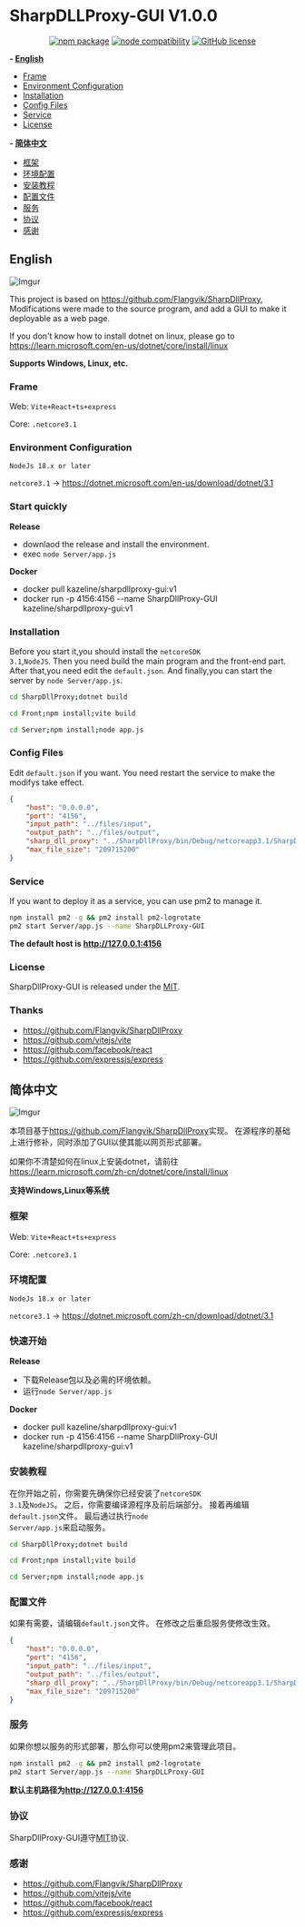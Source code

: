 # SharpDLLProxy-GUI V1.0.0
<p align="center">
    <a href="https://npmjs.com/package/vite"><img src="https://img.shields.io/npm/v/vite.svg" alt="npm package"></a>
    <a href="https://nodejs.org/en/about/previous-releases"><img src="https://img.shields.io/node/v/vite.svg" alt="node compatibility"></a>
    <a href="https://github.com/LingkongSky/SharpDllProxy-GUI/blob/master/LICENSE"><img src="https://img.shields.io/github/license/dotnetcore/WTM.svg" alt="GitHub license"></a>
</p>


 **- [English](#English)**
 - [Frame](###Frame)
 - [Environment Configuration](###Environment-Configuration)
 - [Installation](#Installation)
 - [Config Files](#Config-Files)
 - [Service](#Service)
 - [License](#License)

 **- [简体中文](#简体中文)**
 - [框架](#框架)
 - [环境配置](#环境配置)
 - [安装教程](#安装教程)
 - [配置文件](#配置文件)
 - [服务](#服务)
 - [协议](#协议)
 - [感谢](#感谢)


## English
![Imgur](https://i.imgur.com/eka7PJi.jpg)

This project is based on <https://github.com/Flangvik/SharpDllProxy>,
Modifications were made to the source program, and add a GUI to make it deployable as a web page.

If you don't know how to install dotnet on linux, please go to <https://learn.microsoft.com/en-us/dotnet/core/install/linux>

**Supports Windows, Linux, etc.**

### Frame
Web: <code>Vite+React+ts+express</code>

Core: <code>.netcore3.1</code>

### Environment Configuration
<code>NodeJs 18.x or later</code>

<code>netcore3.1</code> -> <https://dotnet.microsoft.com/en-us/download/dotnet/3.1>

### Start quickly

**Release**
- downlaod the release and install the environment.
- exec <code>node Server/app.js</code>

**Docker**
- docker pull kazeline/sharpdllproxy-gui:v1
- docker run -p 4156:4156 --name SharpDllProxy-GUI kazeline/sharpdllproxy-gui:v1


### Installation

Before you start it,you should install the <code>netcoreSDK 3.1</code>,<code>NodeJS</code>.
Then you need build the main program and the front-end part.
After that,you need edit the <code>default.json</code>.
And finally,you can start the server by <code>node Server/app.js</code>.


```sh
cd SharpDllProxy;dotnet build
```

```sh
cd Front;npm install;vite build
```

```sh
cd Server;npm install;node app.js
```
### Config Files
Edit <code>default.json</code> if you want.
You need restart the service to make the modifys take effect.
```json
{
    "host": "0.0.0.0",
    "port": "4156",
    "input_path": "../files/input",
    "output_path": "../files/output",
    "sharp_dll_proxy": "../SharpDllProxy/bin/Debug/netcoreapp3.1/SharpDllProxy",
    "max_file_size": "209715200"
}
```

### Service
If you want to deploy it as a service, you can use pm2 to manage it.
```sh
npm install pm2 -g && pm2 install pm2-logrotate
pm2 start Server/app.js --name SharpDLLProxy-GUI
```
**The default host is <http://127.0.0.1:4156>**

### License
SharpDllProxy-GUI is released under the [MIT](LICENSE).

### Thanks
- <https://github.com/Flangvik/SharpDllProxy>
- <https://github.com/vitejs/vite>
- <https://github.com/facebook/react>
- <https://github.com/expressjs/express>

## 简体中文
![Imgur](https://i.imgur.com/Xk8RqJq.jpg)

本项目基于<https://github.com/Flangvik/SharpDllProxy>实现。
在源程序的基础上进行修补，同时添加了GUI以使其能以网页形式部署。

如果你不清楚如何在linux上安装dotnet，请前往<https://learn.microsoft.com/zh-cn/dotnet/core/install/linux>

**支持Windows,Linux等系统**

### 框架
Web: <code>Vite+React+ts+express</code>

Core: <code>.netcore3.1</code>

### 环境配置
<code>NodeJs 18.x or later</code>

<code>netcore3.1</code> -> <https://dotnet.microsoft.com/zh-cn/download/dotnet/3.1>

### 快速开始

**Release**
- 下载Release包以及必需的环境依赖。
- 运行<code>node Server/app.js</code>

**Docker**
- docker pull kazeline/sharpdllproxy-gui:v1
- docker run -p 4156:4156 --name SharpDllProxy-GUI kazeline/sharpdllproxy-gui:v1


### 安装教程

在你开始之前，你需要先确保你已经安装了<code>netcoreSDK 3.1</code>及<code>NodeJS</code>。
之后，你需要编译源程序及前后端部分。
接着再编辑<code>default.json</code>文件。
最后通过执行<code>node Server/app.js</code>来启动服务。
```sh
cd SharpDllProxy;dotnet build
```

```sh
cd Front;npm install;vite build
```

```sh
cd Server;npm install;node app.js
```
### 配置文件
如果有需要，请编辑<code>default.json</code>文件。
在修改之后重启服务使修改生效。
```json
{
    "host": "0.0.0.0",
    "port": "4156",
    "input_path": "../files/input",
    "output_path": "../files/output",
    "sharp_dll_proxy": "../SharpDllProxy/bin/Debug/netcoreapp3.1/SharpDllProxy",
    "max_file_size": "209715200"
}
```
### 服务
如果你想以服务的形式部署，那么你可以使用pm2来管理此项目。
```sh
npm install pm2 -g && pm2 install pm2-logrotate
pm2 start Server/app.js --name SharpDLLProxy-GUI
```
**默认主机路径为<http://127.0.0.1:4156>**

### 协议
SharpDllProxy-GUI遵守[MIT](LICENSE)协议.

### 感谢
- <https://github.com/Flangvik/SharpDllProxy>
- <https://github.com/vitejs/vite>
- <https://github.com/facebook/react>
- <https://github.com/expressjs/express>
